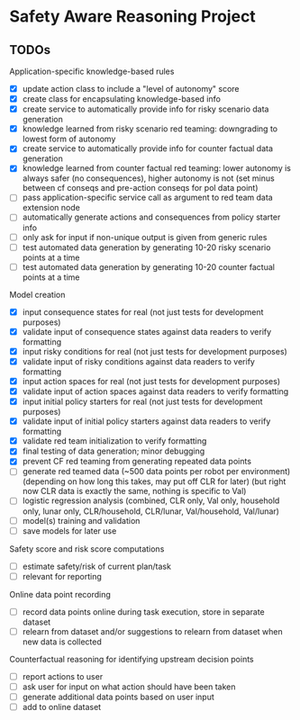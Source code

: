 # Safety Aware Reasoning Project

## TODOs

Application-specific knowledge-based rules
- [x] update action class to include a "level of autonomy" score
- [x] create class for encapsulating knowledge-based info
- [x] create service to automatically provide info for risky scenario data generation
- [x] knowledge learned from risky scenario red teaming: downgrading to lowest form of autonomy
- [x] create service to automatically provide info for counter factual data generation
- [x] knowledge learned from counter factual red teaming: lower autonomy is always safer (no consequences), higher autonomy is not (set minus between cf conseqs and pre-action conseqs for pol data point)
- [ ] pass application-specific service call as argument to red team data extension node
- [ ] automatically generate actions and consequences from policy starter info
- [ ] only ask for input if non-unique output is given from generic rules
- [ ] test automated data generation by generating 10-20 risky scenario points at a time
- [ ] test automated data generation by generating 10-20 counter factual points at a time

Model creation
- [x] input consequence states for real (not just tests for development purposes)
- [x] validate input of consequence states against data readers to verify formatting
- [x] input risky conditions for real (not just tests for development purposes)
- [x] validate input of risky conditions against data readers to verify formatting
- [x] input action spaces for real (not just tests for development purposes)
- [x] validate input of action spaces against data readers to verify formatting
- [x] input initial policy starters for real (not just tests for development purposes)
- [x] validate input of initial policy starters against data readers to verify formatting
- [x] validate red team initialization to verify formatting
- [x] final testing of data generation; minor debugging
- [x] prevent CF red teaming from generating repeated data points
- [ ] generate red teamed data (~500 data points per robot per environment) (depending on how long this takes, may put off CLR for later) (but right now CLR data is exactly the same, nothing is specific to Val)
- [ ] logistic regression analysis (combined, CLR only, Val only, household only, lunar only, CLR/household, CLR/lunar, Val/household, Val/lunar)
- [ ] model(s) training and validation
- [ ] save models for later use

Safety score and risk score computations
- [ ] estimate safety/risk of current plan/task
- [ ] relevant for reporting

Online data point recording
- [ ] record data points online during task execution, store in separate dataset
- [ ] relearn from dataset and/or suggestions to relearn from dataset when new data is collected

Counterfactual reasoning for identifying upstream decision points
- [ ] report actions to user
- [ ] ask user for input on what action should have been taken
- [ ] generate additional data points based on user input
- [ ] add to online dataset
